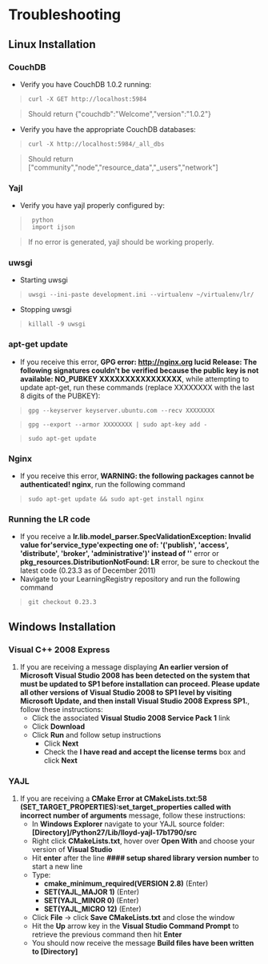 # Troubleshooting
## Linux Installation

### CouchDB

* Verify you have CouchDB 1.0.2 running:

>     curl -X GET http://localhost:5984

> Should return {"couchdb":"Welcome","version":"1.0.2"}

* Verify you have the appropriate CouchDB databases:

>     curl -X http://localhost:5984/_all_dbs

> Should return ["community","node","resource_data","_users","network"]

### Yajl

* Verify you have yajl properly configured by:

>      python
>      import ijson

> If no error is generated, yajl should be working properly.

### uwsgi

* Starting uwsgi

>     uwsgi --ini-paste development.ini --virtualenv ~/virtualenv/lr/

* Stopping uwsgi

>     killall -9 uwsgi

### apt-get update

* If you receive this error, **GPG error: http://nginx.org lucid Release: The following signatures couldn't be verified because the public key is not available: NO_PUBKEY XXXXXXXXXXXXXXXX**, while attempting to update apt-get, run these commands (replace XXXXXXXX with the last 8 digits of the PUBKEY):

>     gpg --keyserver keyserver.ubuntu.com --recv XXXXXXXX 

>     gpg --export --armor XXXXXXXX | sudo apt-key add -

>     sudo apt-get update

### Nginx
* If you receive this error, **WARNING: the following packages cannot be authenticated! nginx**, run the following command

>     sudo apt-get update && sudo apt-get install nginx

### Running the LR code
* If you receive a **lr.lib.model_parser.SpecValidationException: Invalid value for'service_type'expecting one of: 
 '('publish', 'access', 'distribute', 'broker', 'administrative')' instead of ''** error or **pkg_resources.DistributionNotFound: LR** error, be sure to checkout the latest code (0.23.3 as of December 2011)
* Navigate to your LearningRegistry repository and run the following command

>     git checkout 0.23.3

## Windows Installation
### Visual C++ 2008 Express
1. If you are receiving a message displaying **An earlier version of Microsoft Visual Studio 2008 has been detected on the system that must be updated to SP1 before installation can proceed.  Please update all other versions of Visual Studio 2008 to SP1 level by visiting Microsoft Update, and then install Visual Studio 2008 Express SP1.**, follow these instructions:
     * Click the associated **Visual Studio 2008 Service Pack 1** link
     * Click **Download**
     * Click **Run** and follow setup instructions
          * Click **Next**
          * Check the **I have read and accept the license terms** box and click **Next**

### YAJL
1. If you are receiving a **CMake Error at CMakeLists.txt:58 (SET_TARGET_PROPERTIES):set_target_properties called with incorrect number of arguments** message, follow these instructions:
     * In **Windows Explorer** navigate to your YAJL source folder: **[Directory]/Python27/Lib/lloyd-yajl-17b1790/src**
     * Right click **CMakeLists.txt**, hover over **Open With** and choose your version of **Visual Studio**
     * Hit **enter** after the line **#### setup shared library version number** to start a new line
     * Type:
          * **cmake_minimum_required(VERSION 2.8)** (Enter)
          * **SET(YAJL_MAJOR 1)** (Enter)
          * **SET(YAJL_MINOR 0)** (Enter)
          * **SET(YAJL_MICRO 12)** (Enter)
     * Click **File** -> click **Save CMakeLists.txt** and close the window
     * Hit the **Up** arrow key in the **Visual Studio Command Prompt** to retrieve the previous command then hit **Enter**
     * You should now receive the message **Build files have been written to [Directory]**     